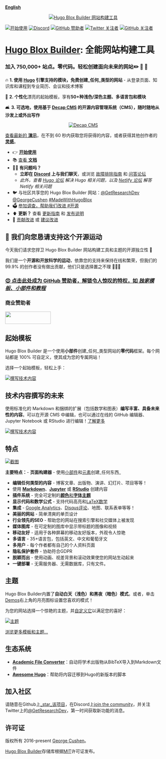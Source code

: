 [**English**](./README.md)

<p align="center"><a href="https://hugoblox.com/templates/" target="_blank" rel="noopener"><img src="./.github/media/sharing.png" alt="Hugo Blox Builder 网站构建工具"></a></p>

[![开始使用](https://img.shields.io/badge/-开始使用-ff4655?style=for-the-badge)](https://hugoblox.com/templates/)
[![Discord](https://img.shields.io/discord/722225264733716590?style=for-the-badge)](https://discord.com/channels/722225264733716590/742892432458252370/742895548159492138)
[![GitHub 赞助者](https://img.shields.io/github/sponsors/gcushen?label=%E2%9D%A4%EF%B8%8F%20赞助&style=for-the-badge)](https://github.com/sponsors/gcushen)
[![Twitter 关注者](https://img.shields.io/twitter/follow/GetResearchDev?label=关注Twitter&style=for-the-badge)](https://twitter.com/GetResearchDev)
[![GitHub 关注者](https://img.shields.io/github/followers/gcushen?label=关注GH&style=for-the-badge)](https://github.com/gcushen)

# [Hugo Blox Builder](https://hugoblox.com): 全能网站构建工具

### 加入 750,000+ 站点。零代码。轻松创建面向未来的网站✏️ 📰 🚀

🔥 **1. 使用 [Hugo](https://gohugo.io) 引擎支持的模块，免费创建_任何_类型的网站** - 从登录页面、知识库和课程到专业简历、会议和技术博客

🎨 **2. 个性化**漂亮的起始模板，享有**50+种浅色/深色主题、多语言包和模块**

🛋 **3. 可选地，使用基于 [Decap CMS](https://docs.hugoblox.com/getting-started/cms/decap/) 的开源内容管理系统（CMS），随时随地从沙发上或外出写作**

<p style="text-align: center"><a href="https://hugoblox.com/templates/" target="_blank" rel="noopener"><img src="./.github/media/write-from-phone.gif" alt="Decap CMS"></a></p>

[查看最新的 **演示**](https://hugoblox.com/templates/)，在不到 60 秒内获取您将获得的内容，或者获得其他创作者的 [**灵感**](https://hugoblox.com/creators/)。

- 👉 [**开始使用**](https://hugoblox.com/templates/)
- 📚 [查看 **文档**](https://docs.hugoblox.com/)
- 🙋‍♀️ **有问题吗？**
  - **立即在 [Discord](https://discord.gg/z8wNYzb) 上与我们聊天**，或浏览 [故障排除指南](https://docs.hugoblox.com/reference/troubleshooting/) 和 [问答论坛](https://github.com/HugoBlox/hugo-blox-builder/discussions)
  - _此外，查看 [Hugo 论坛](https://discourse.gohugo.io) 解决 Hugo 相关问题，以及 [Netlify 论坛](https://answers.netlify.com/) 解答 Netlify 相关问题_
- 🐦 与社区共享您的 Hugo Blox Builder 网站：[@GetResearchDev](https://twitter.com/GetResearchDev) [@GeorgeCushen](https://twitter.com/GeorgeCushen) [#MadeWithHugoBlox](https://twitter.com/search?q=%23MadeWithHugoBlox&src=typed_query)
- 🗳 [参加调查，帮助我们改进 #开源](https://forms.gle/NioD9VhUg7PNmdCAA)
- ⬆️ **更新？** 查看 [更新指南](https://docs.hugoblox.com/reference/update/) 和 [发布说明](https://github.com/HugoBlox/hugo-blox-builder/releases)
- 🚀 [贡献改进](CONTRIBUTING.md) 或 [建议改进](https://github.com/HugoBlox/hugo-blox-builder/issues)

## 💙 我们向您恳请支持这个开源运动

今天我们请求您捍卫 Hugo Blox Builder 网站构建工具和主题的开源独立性 🐧

我们是一个**开源和开放科学的运动**，依靠您的支持来保持在线和繁荣，但我们的 99.9% 的创作者没有做出贡献，他们只是选择置之不理 🤦🏻‍♀️

### [😍️ 点击此处成为 GitHub 赞助者，解锁令人惊叹的特权，如 _独家模板、小部件和教程_](https://github.com/sponsors/gcushen)

### 商业赞助者

<div style="display: grid; column-gap: 50px; grid-template-columns: repeat(3, 1fr);">
  <div style="display: flex; align-items: center;">
    <a href="https://www.netlify.com/" target="_blank"><img src=".github/media/sponsors/netlify.svg" alt="" height="40" width="147" style="display: inline-block;"></a>
  </div>
  <div>
    <a href="https://github.com/sponsors/gcushen"><img src=".github/media/sponsors/your-logo-here.png" alt="" style="display: inline-block;"></a>
  </div>
</div>

## 起始模板

Hugo Blox Builder 是一个使用**小部件**创建_任何_类型网站的**零代码**框架。每个网站都是 100% 可自定义，使其成为您的专属网站！

选择一个起始模板，轻松上手：

[![撰写技术内容](./.github/media/starters.webp)](https://hugoblox.com/templates/)

## 技术内容撰写的未来

使用标准化的 Markdown 和捆绑的扩展（包括数学和图表）**编写丰富、具备未来性的内容**。可以在开源 CMS 中编辑，也可以通过在线的 GitHub 编辑器、Jupyter Notebook 或 RStudio 进行编辑！[了解更多](https://docs.hugoblox.com/reference/markdown/)

[![撰写技术内容](https://hugoblox.com/uploads/readmes/writing-technical-content.gif)](https://academic-demo.netlify.app/post/writing-technical-content/)

## 特点

[![截图](./.github/media/academic.png)](https://hugoblox.com/templates/)

**主要特点：**- **页面构建器** - 使用[小部件](https://docs.hugoblox.com/getting-started/page-builder/)和[元素](https://docs.hugoblox.com/reference/markdown/)创建_任何东西_
- **编辑任何类型的内容** - 博客文章、出版物、演讲、幻灯片、项目等等！
- 使用 [**Markdown**](https://docs.hugoblox.com/reference/markdown/)、[**Jupyter**](https://docs.hugoblox.com/getting-started/cms/) 或 [**RStudio**](https://docs.hugoblox.com/getting-started/cms/rstudio/) 创建内容
- **插件系统** - 完全可定制的[**颜色**和**字体主题**](https://docs.hugoblox.com/getting-started/customize/#appearance)
- **显示代码和数学公式** - 支持代码高亮和[LaTeX数学](https://docs.hugoblox.com/reference/markdown/#math)
- **集成** - [Google Analytics](https://analytics.google.com)、[Disqus评论](https://disqus.com)、地图、联系表单等等！
- **美丽的网站** - 简单清爽的单页设计
- **行业领先的SEO** - 帮助您的网站在搜索引擎和社交媒体上被发现
- **媒体图库** - 在可定制的图库中显示带标题的图像和视频
- **移动友好** - 适用于各种屏幕的移动友好版本，外观令人惊艳
- **多语言** - 35+语言包，包括英文、中文和葡萄牙文
- **多用户** - 每个作者都有自己的个人资料页面
- **隐私保护套件** - 协助符合GDPR
- **脱颖而出** - 使用动画、视差背景和滚动效果使您的网站生动起来
- **一键部署** - 无需服务器、无需数据库，只有文件。

## 主题

Hugo Blox Builder内置了**自动白天（浅色）和黑夜（暗色）模式**。或者，单击[Demos](https://hugoblox.com/templates/)右上角的月亮图标设置您喜欢的模式！

为您的网站选择一个惊艳的主题，并[自定义它](https://docs.hugoblox.com/getting-started/customize/#custom-theme)以满足您的喜好：

[![主题](./.github/media/themes.png)](https://hugoblox.com/templates/)

[浏览更多模板和主题...](https://hugoblox.com/templates/)

## 生态系统

- [**Academic File Converter**](https://github.com/GetRD/academic-file-converter)：自动将学术出版物从BibTeX导入到Markdown文件
- [**Awesome Hugo**](https://github.com/HugoBlox/awesome-hugo)：帮助将内容迁移到Hugo的新版本的脚本

## 加入社区

请随意在Github上[_star_该项目](https://github.com/HugoBlox/hugo-blox-builder)，在Discord上[join the community](https://discord.gg/z8wNYzb)，并关注Twitter上的[@GetResearchDev](https://twitter.com/GetResearchDev)，第一时间获取新功能的消息。

## 许可证

版权所有 2016-present [George Cushen](https://georgecushen.com)。

[Hugo Blox Builder](https://github.com/HugoBlox/hugo-blox-builder/)存储库根据[MIT](https://github.com/HugoBlox/hugo-blox-builder/blob/main/LICENSE.md)许可证发布。
